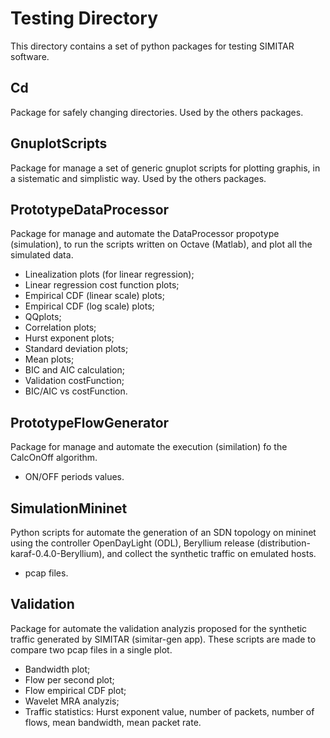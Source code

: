 # Testing Directory
This directory contains a set of python packages for testing SIMITAR software.


## Cd
Package for safely changing directories. Used by the others packages.


## GnuplotScripts
Package for manage a set of generic gnuplot scripts for plotting graphis, in a sistematic and simplistic way. Used by the others packages.


## PrototypeDataProcessor
Package for manage and automate the DataProcessor propotype (simulation), to run the scripts written on Octave (Matlab),
and plot all the simulated data.
* Linealization plots (for linear regression);
* Linear regression cost function plots;
* Empirical CDF (linear scale) plots;
* Empirical CDF (log scale) plots;
* QQplots;
* Correlation plots;
* Hurst exponent plots;
* Standard deviation plots;
* Mean plots;
* BIC and AIC calculation;
* Validation costFunction;
* BIC/AIC vs costFunction.


## PrototypeFlowGenerator
Package for manage and automate the execution (similation) fo the CalcOnOff algorithm.
* ON/OFF periods values.


## SimulationMininet
Python scripts for automate the generation of an SDN topology on mininet using the controller OpenDayLight (ODL),
Beryllium release (distribution-karaf-0.4.0-Beryllium), and collect the synthetic traffic on emulated hosts.
* pcap files.


## Validation
Package for automate the validation analyzis proposed for the synthetic traffic generated by SIMITAR (simitar-gen app).
These scripts are made to compare two pcap files in a single plot.
* Bandwidth plot;
* Flow per second plot;
* Flow empirical CDF plot;
* Wavelet MRA analyzis;
* Traffic statistics: Hurst exponent value, number of packets, number of flows, mean bandwidth, mean packet rate.






